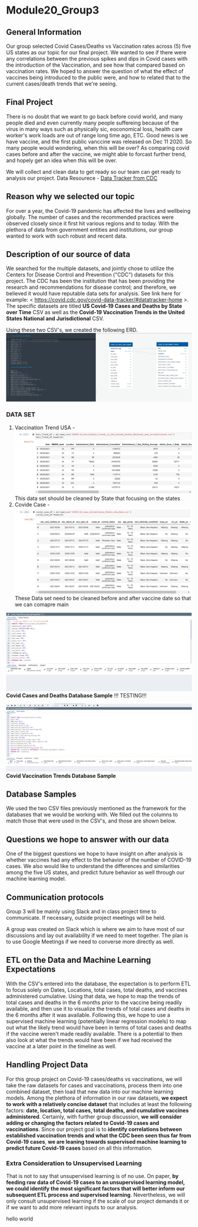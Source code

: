 # Module20_Group3


## General Information
Our group selected Covid Cases/Deaths vs Vaccination rates across (5) five US states as our topic for our final project. We wanted to see if there were any correlations between the previous spikes and dips in Covid cases with the introduction of the Vaccination, and see how that compared based on vaccination rates. We hoped to answer the question of what the effect of vaccines
being introduced to the public were, and how to related that to the current cases/death trends that we're seeing.

## Final Project
There is no doubt that we want to go back before covid world, and many people died and even currently many people suffereing because of the virus in many ways such as physically sic, eoconomical loss, health care worker's work loads are out of range long time ago, ETC. Good news is we have vaccine, and the first public vanccine was released on Dec 11 2020. So many people would wondering, when this will be over? As comparing covid cases before and after the vaccine, we might able to forcast further trend, and hopely get an idea when this will be over. 

We will collect and clean data to get ready so our team can get ready to analysis our project. 
Data Resourece - [Data Tracker from CDC](https://covid.cdc.gov/covid-data-tracker/#datatracker-home)

## Reason why we selected our topic
For over a year, the Covid-19 pandemic has affected the lives and wellbeing globally. The number of cases and the recommended practices were observed closely since it first hit various regions and to today. With the plethora of data from government entities and institutions, our group wanted to work with such robust and recent data. 

## Description of our source of data
We searched for the multiple datasets, and jointly chose to utilize the Centers for Disease Control and Prevention ("CDC") datasets for this project. The CDC has been the institution that has been providing the research and recommendations for disease control; and therefore, we believed it would have reputable data sets for analysis. See link here for example: < https://covid.cdc.gov/covid-data-tracker/#datatracker-home >.
The specific datasets are titled **US Covid-19 Cases and Deaths by State over Time** CSV as well as the **Covid-19 Vaccination Trends in the United States National and Jurisdictional** CSV.

Using these two CSV's, we created the following ERD.
![Module 20 COVID ERD](https://github.com/dianahandler/Module20_Group3/blob/1a715677f16b29b2e474d86e4495e6f229c584e8/Module_20_Resources/Module%2020%20Covid%20ERD.png)

### DATA SET
1. Vaccination Trend USA - ![Vaccination Trend](https://github.com/dianahandler/Module20_Group3/blob/JamesMoon_branch/Vaccinated_Trends_USA.PNG)This data set should be cleaned by State that focusing on the states
2. Covide Case  - ![Case Data](https://github.com/dianahandler/Module20_Group3/blob/JamesMoon_branch/Covid_case.PNG) These Data set need to be cleaned before and after vaccine date so that we can comapre
 main

![Covid Cases and Deaths Database Sample](https://github.com/dianahandler/Module20_Group3/blob/1a715677f16b29b2e474d86e4495e6f229c584e8/Module_20_Resources/Covid%20Cases%20and%20Deaths%20Database%20Sample.png)
**Covid Cases and Deaths Database Sample**
!!! TESTING!!!

![Covid Vaccination Trends Database Sample](https://github.com/dianahandler/Module20_Group3/blob/1a715677f16b29b2e474d86e4495e6f229c584e8/Module_20_Resources/Covid%20Vaccination%20Trends%20Database%20Sample.png)
**Covid Vaccination Trends Database Sample**

## Database Samples
We used the two CSV files previously mentioned as the framework for the databases that we would be working with. We filled out the columns to match those that were used in the CSV's, and those are shown below.

## Questions we hope to answer with our data
One of the biggest questions we hope to have insight on after analysis is whether vaccines had any effect to the behavior of the number of COVID-19 cases. We also would like to understand the differences and similarities among the five US states, and predict future behavior as well through our machine learning model. 

## Communication protocols
Group 3 will be mainly using Slack and in class project time to communicate. If necessary, outside project meetings will be held.

A group was created on Slack which is where we aim to have most of our discussions and lay out availability if we need to meet together.
The plan is to use Google Meetings if we need to converse more directly as well.

<!-- New branch for James Moon -->


## ETL on the Data and Machine Learning Expectations
With the CSV's entered into the database, the expectation is to perform ETL to focus solely on Dates, Locations, total cases, total deaths, and vaccines administered cumulative. Using that data, we hope to map the trends of total cases and deaths in the 6 months prior
to the vaccine being readily available, and then use it to visualize the trends of total cases and deaths in the 6 months after it was available. Following this, we hope to use a supervised machine learning (potentially linear regression models) to map out
what the likely trend would have been in terms of total cases and deaths if the vaccine weren't made readily available. There is a
potential to then also look at what the trends would have been if we had received the vaccine at a later point in the timeline as well.


<!-- New branch for Sam Ramos -->
## Handling Project Data
For this group project on Covid-19 cases/deaths vs vaccinations, we will take the raw datasets for cases and vaccinations, process them into one combined dataset, then load that new data into our machine learning models. Among the plethora of information in our raw datasets, **we expect to work with a relatively concise dataset** that includes at least the following factors: **date, location, total cases, total deaths, and cumulative vaccines administered**. Certainly, with further group discussion, **we will consider adding or changing the factors related to Covid-19 cases and vaccinations**. Since our project goal is to **identify correlations between established vaccination trends and what the CDC been seen thus far from Covid-19 cases**, **we are leaning towards supervised machine learning to predict future Covid-19 cases** based on all this information. 

### Extra Consideration to Unsupervised Learning
That is not to say that unsupervised learning is of no use. On paper, **by feeding raw data of Covid-19 cases to an unsupervised learning model, we could identify the most significant factors that will better inform our subsequent ETL process and supervised learning**. Nevertheless, we will only consult unsupervised learning if the scale of our project demands it or if we want to add more relevant inputs to our analysis.

<!-- New branch for Cinthia Kim -->


hello world


